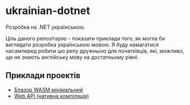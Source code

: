 # ukrainian-dotnet

Розробка на .NET українською.

Ціль даного репозітарію - показати приклади того, як могла би виглядати розробка українською мовою.
Я буду намагатися насамперед робити цю репу дружньою для початківців, які, можливо, ще не знають англійську мову на достатньому рівні.

## Приклади проектів

- [Блазор WASM мінімальний](../../tree/main/БлазорВасмМінімальний)
- [Web API (нативна компіляція)](../../tree/main/ВебАпіНативнаКомпіляція)
